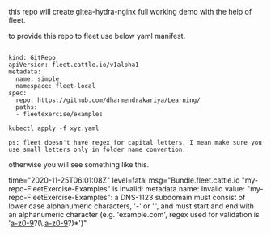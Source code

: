 this repo will create gitea-hydra-nginx full working demo with the help of fleet.

to provide this repo to fleet use below yaml manifest.

```

kind: GitRepo
apiVersion: fleet.cattle.io/v1alpha1
metadata:
  name: simple
  namespace: fleet-local
spec:
  repo: https://github.com/dharmendrakariya/Learning/
  paths:
  - fleetexercise/examples

```

```
kubectl apply -f xyz.yaml
```


```ps: fleet doesn't have regex for capital letters, I mean make sure you use small letters only in folder name convention.```

otherwise you will see something like this.

time="2020-11-25T06:01:08Z" level=fatal msg="Bundle.fleet.cattle.io \"my-repo-FleetExercise-Examples\" is invalid: metadata.name: 
Invalid value: \"my-repo-FleetExercise-Examples\": a DNS-1123 subdomain must consist of lower case alphanumeric characters, '-' or '.', 
and must start and end with an alphanumeric character
(e.g. 'example.com', regex used for validation is '[a-z0-9]([-a-z0-9]*[a-z0-9])?(\\.[a-z0-9]([-a-z0-9]*[a-z0-9])?)*')"
